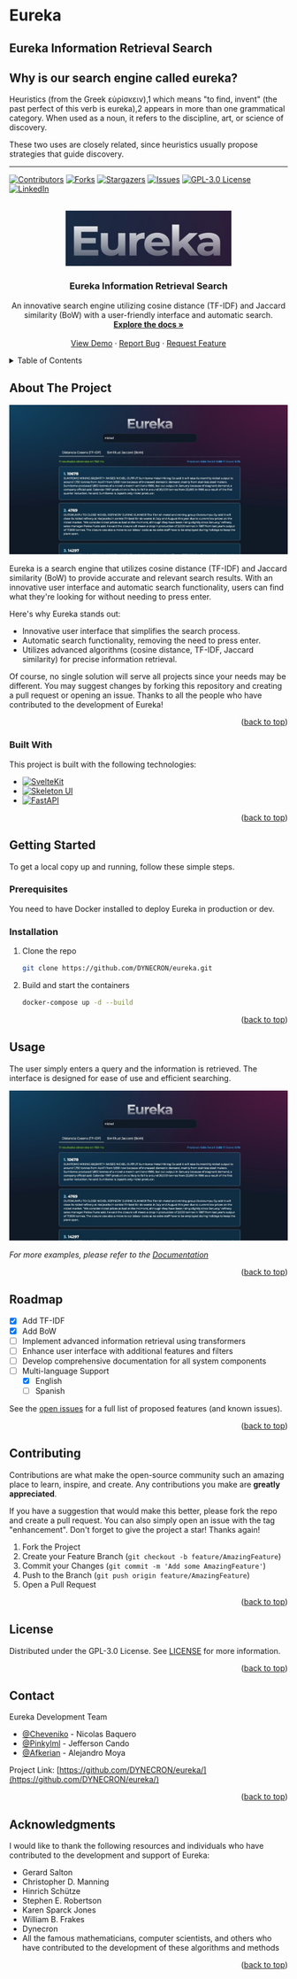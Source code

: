 # Eureka
Eureka Information Retrieval Search
---

## Why is our search engine called eureka?

Heuristics (from the Greek εὑρίσκειν),1​ which means "to find, invent" (the past perfect of this verb is eureka),2​ appears in more than one grammatical category. When used as a noun, it refers to the discipline, art, or science of discovery.

These two uses are closely related, since heuristics usually propose strategies that guide discovery.

---

<a id="readme-top"></a>


<!-- PROJECT SHIELDS -->
<!--
*** I'm using markdown "reference style" links for readability.
*** Reference links are enclosed in brackets [ ] instead of parentheses ( ).
*** See the bottom of this document for the declaration of the reference variables
*** for contributors-url, forks-url, etc. This is an optional, concise syntax you may use.
*** https://www.markdownguide.org/basic-syntax/#reference-style-links
-->
[![Contributors][contributors-shield]][contributors-url]
[![Forks][forks-shield]][forks-url]
[![Stargazers][stars-shield]][stars-url]
[![Issues][issues-shield]][issues-url]
[![GPL-3.0 License][license-shield]][license-url]
[![LinkedIn][linkedin-shield]][linkedin-url]

<!-- PROJECT LOGO -->
<br />
<div align="center">
  <a href="https://github.com/eureka-project">
    <img src="images/logo.jpeg" alt="Logo" width="300" height="100">
  </a>

  <h3 align="center">Eureka Information Retrieval Search</h3>

  <p align="center">
    An innovative search engine utilizing cosine distance (TF-IDF) and Jaccard similarity (BoW) with a user-friendly interface and automatic search.
    <br />
    <a href="https://github.com/orgs/DYNECRON/eureka"><strong>Explore the docs »</strong></a>
    <br />
    <br />
    <a href="https://github.com/DYNECRON/eureka">View Demo</a>
    ·
    <a href="https://github.com/DYNECRON/eureka/issues/new?labels=bug&template=bug-report---.md">Report Bug</a>
    ·
    <a href="https://github.com/DYNECRON/eureka/issues/new?labels=enhancement&template=feature-request---.md">Request Feature</a>

  </p>
</div>

<!-- TABLE OF CONTENTS -->
<details>
  <summary>Table of Contents</summary>
  <ol>
    <li>
      <a href="#about-the-project">About The Project</a>
      <ul>
        <li><a href="#built-with">Built With</a></li>
      </ul>
    </li>
    <li>
      <a href="#getting-started">Getting Started</a>
      <ul>
        <li><a href="#prerequisites">Prerequisites</a></li>
        <li><a href="#installation">Installation</a></li>
      </ul>
    </li>
    <li><a href="#usage">Usage</a></li>
    <li><a href="#roadmap">Roadmap</a></li>
    <li><a href="#contributing">Contributing</a></li>
    <li><a href="#license">License</a></li>
    <li><a href="#contact">Contact</a></li>
    <li><a href="#acknowledgments">Acknowledgments</a></li>
  </ol>
</details>

<!-- ABOUT THE PROJECT -->
## About The Project

[![Product Name Screen Shot][product-screenshot]](images/usage-eureka.jpeg)

Eureka is a search engine that utilizes cosine distance (TF-IDF) and Jaccard similarity (BoW) to provide accurate and relevant search results. With an innovative user interface and automatic search functionality, users can find what they're looking for without needing to press enter.

Here's why Eureka stands out:

* Innovative user interface that simplifies the search process.
* Automatic search functionality, removing the need to press enter.
* Utilizes advanced algorithms (cosine distance, TF-IDF, Jaccard similarity) for precise information retrieval.


Of course, no single solution will serve all projects since your needs may be different. You may suggest changes by forking this repository and creating a pull request or opening an issue. Thanks to all the people who have contributed to the development of Eureka!


<p align="right">(<a href="#readme-top">back to top</a>)</p>

### Built With

This project is built with the following technologies:
* [![SvelteKit][SvelteKit]][SvelteKit-url]
* [![Skeleton UI][Skeleton]][Skeleton-url]
* [![FastAPI][FastAPI]][FastAPI-url]

<p align="right">(<a href="#readme-top">back to top</a>)</p>

<!-- GETTING STARTED -->
## Getting Started

To get a local copy up and running, follow these simple steps.

### Prerequisites

You need to have Docker installed to deploy Eureka in production or dev.

### Installation

1. Clone the repo
   ```sh
   git clone https://github.com/DYNECRON/eureka.git
   ```
2. Build and start the containers
   ```sh
   docker-compose up -d --build
   ```

<p align="right">(<a href="#readme-top">back to top</a>)</p>

<!-- USAGE EXAMPLES -->
## Usage

The user simply enters a query and the information is retrieved. The interface is designed for ease of use and efficient searching.

![Eureka Usage](images/usage-eureka.jpeg)

_For more examples, please refer to the [Documentation](https://github.com/DYNECRON/eureka/wiki)_

<p align="right">(<a href="#readme-top">back to top</a>)</p>

<!-- ROADMAP -->
## Roadmap

- [x] Add TF-IDF
- [x] Add BoW
- [ ] Implement advanced information retrieval using transformers
- [ ] Enhance user interface with additional features and filters
- [ ] Develop comprehensive documentation for all system components
- [ ] Multi-language Support
    - [x] English
    - [ ] Spanish

See the [open issues](https://github.com/DYNECRON/eureka/issues) for a full list of proposed features (and known issues).


<p align="right">(<a href="#readme-top">back to top</a>)</p>

<!-- CONTRIBUTING -->
## Contributing

Contributions are what make the open-source community such an amazing place to learn, inspire, and create. Any contributions you make are **greatly appreciated**.

If you have a suggestion that would make this better, please fork the repo and create a pull request. You can also simply open an issue with the tag "enhancement". Don't forget to give the project a star! Thanks again!

1. Fork the Project
2. Create your Feature Branch (`git checkout -b feature/AmazingFeature`)
3. Commit your Changes (`git commit -m 'Add some AmazingFeature'`)
4. Push to the Branch (`git push origin feature/AmazingFeature`)
5. Open a Pull Request

<p align="right">(<a href="#readme-top">back to top</a>)</p>

<!-- LICENSE -->
## License

Distributed under the GPL-3.0 License. See [LICENSE](https://github.com/DYNECRON/eureka/blob/main/LICENSE) for more information.


<p align="right">(<a href="#readme-top">back to top</a>)</p>

<!-- CONTACT -->
## Contact

Eureka Development Team 

- [@Cheveniko](https://github.com/Cheveniko) - Nicolas Baquero
- [@Pinkylml](https://github.com/Pinkylml) - Jefferson Cando
- [@Afkerian](https://github.com/Afkerian) - Alejandro Moya

Project Link: [https://github.com/DYNECRON/eureka/](https://github.com/DYNECRON/eureka/)

<p align="right">(<a href="#readme-top">back to top</a>)</p>

<!-- ACKNOWLEDGMENTS -->
## Acknowledgments

I would like to thank the following resources and individuals who have contributed to the development and support of Eureka:

* Gerard Salton
* Christopher D. Manning
* Hinrich Schütze
* Stephen E. Robertson
* Karen Sparck Jones
* William B. Frakes
* Dynecron
* All the famous mathematicians, computer scientists, and others who have contributed to the development of these algorithms and methods

<p align="right">(<a href="#readme-top">back to top</a>)</p>

<!-- MARKDOWN LINKS & IMAGES -->
<!-- https://www.markdownguide.org/basic-syntax/#reference-style-links -->
[contributors-shield]: https://img.shields.io/github/contributors/DYNECRON/eureka.svg?style=for-the-badge
[contributors-url]: https://github.com/DYNECRON/eureka/graphs/contributors
[forks-shield]: https://img.shields.io/github/forks/DYNECRON/eureka.svg?style=for-the-badge
[forks-url]: https://github.com/DYNECRON/eureka/network/members
[stars-shield]: https://img.shields.io/github/stars/DYNECRON/eureka.svg?style=for-the-badge
[stars-url]: https://github.com/DYNECRON/eureka/stargazers
[issues-shield]: https://img.shields.io/github/issues/DYNECRON/eureka.svg?style=for-the-badge
[issues-url]: https://github.com/DYNECRON/eureka/issues
[license-shield]: https://img.shields.io/github/license/DYNECRON/eureka.svg?style=for-the-badge
[license-url]: https://github.com/DYNECRON/eureka/blob/master/LICENSE.txt
[linkedin-shield]: https://img.shields.io/badge/-LinkedIn-black.svg?style=for-the-badge&logo=linkedin&colorB=555
[linkedin-url]: https://www.linkedin.com/company/100076138/admin/dashboard/
[SvelteKit]: https://img.shields.io/badge/sveltekit-000000?style=for-the-badge&logo=svelte&logoColor=white
[SvelteKit-url]: https://kit.svelte.dev/
[Skeleton]: https://img.shields.io/badge/skeleton-35495E?style=for-the-badge&logo=skeleton&logoColor=white
[Skeleton-url]: https://www.skeleton.dev/
[FastAPI]: https://img.shields.io/badge/fastapi-009688?style=for-the-badge&logo=fastapi&logoColor=white
[FastAPI-url]: https://fastapi.tiangolo.com/
[product-screenshot]: images/usage-eureka.jpeg

